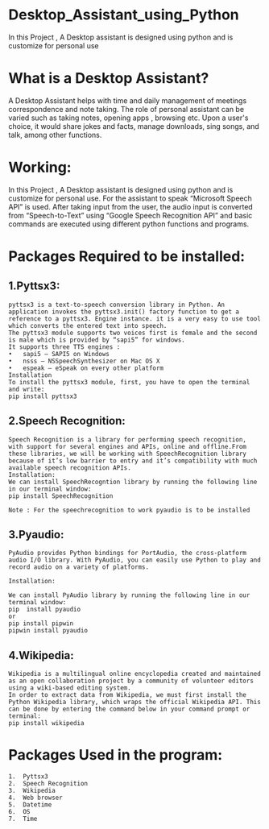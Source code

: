 # Desktop_Assistant_using_Python
In this Project , A Desktop assistant is designed using python and is customize for personal use 
#	What is a Desktop Assistant?
A Desktop Assistant helps with time and daily management of meetings correspondence and note taking. The role of personal assistant can be varied such as taking notes, opening apps , browsing etc. Upon a user's choice, it would share jokes and facts, manage downloads, sing songs, and talk, among other functions.

#	Working:
In this Project , A Desktop assistant is designed using python and is customize for personal use. For the assistant to speak “Microsoft Speech API”  is used. After taking input from the user, the audio input is converted from “Speech-to-Text” using “Google Speech Recognition API” and basic commands are executed using different python functions and programs.

#	Packages Required to be installed:
## 1.Pyttsx3: 
    pyttsx3 is a text-to-speech conversion library in Python. An application invokes the pyttsx3.init() factory function to get a reference to a pyttsx3. Engine instance. it is a very easy to use tool which converts the entered text into speech.
    The pyttsx3 module supports two voices first is female and the second is male which is provided by “sapi5” for windows.
    It supports three TTS engines :
    •	sapi5 – SAPI5 on Windows
    •	nsss – NSSpeechSynthesizer on Mac OS X
    •	espeak – eSpeak on every other platform
    Installation
    To install the pyttsx3 module, first, you have to open the terminal and write:
    pip install pyttsx3


## 2.Speech Recognition:
    Speech Recognition is a library for performing speech recognition, with support for several engines and APIs, online and offline.From these libraries, we will be working with SpeechRecognition library because of it’s low barrier to entry and it’s compatibility with much available speech recognition APIs. 
    Installation:
    We can install SpeechRecogntion library by running the following line in our terminal window:
    pip install SpeechRecognition

    Note : For the speechrecognition to work pyaudio is to be installed


## 3.Pyaudio:
    PyAudio provides Python bindings for PortAudio, the cross-platform audio I/O library. With PyAudio, you can easily use Python to play and record audio on a variety of platforms.
    
    Installation:

    We can install PyAudio library by running the following line in our terminal window:
    pip  install pyaudio 
    or 
    pip install pipwin
    pipwin install pyaudio


## 4.Wikipedia:
    Wikipedia is a multilingual online encyclopedia created and maintained as an open collaboration project by a community of volunteer editors using a wiki-based editing system.
    In order to extract data from Wikipedia, we must first install the Python Wikipedia library, which wraps the official Wikipedia API. This can be done by entering the command below in your command prompt or terminal:
    pip install wikipedia


#   Packages Used in the program:
    1.	Pyttsx3
    2.	Speech Recognition
    3.	Wikipedia
    4.	Web browser
    5.	Datetime
    6.	OS
    7.	Time